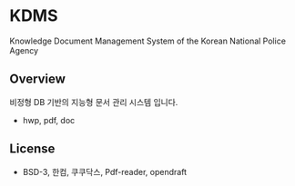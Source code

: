 # KDMS
Knowledge Document Management System of the Korean National Police Agency

## Overview
비정형 DB 기반의 지능형 문서 관리 시스템 입니다.

- hwp, pdf, doc 

## License

- BSD-3, 한컴, 쿠쿠닥스, Pdf-reader, opendraft

